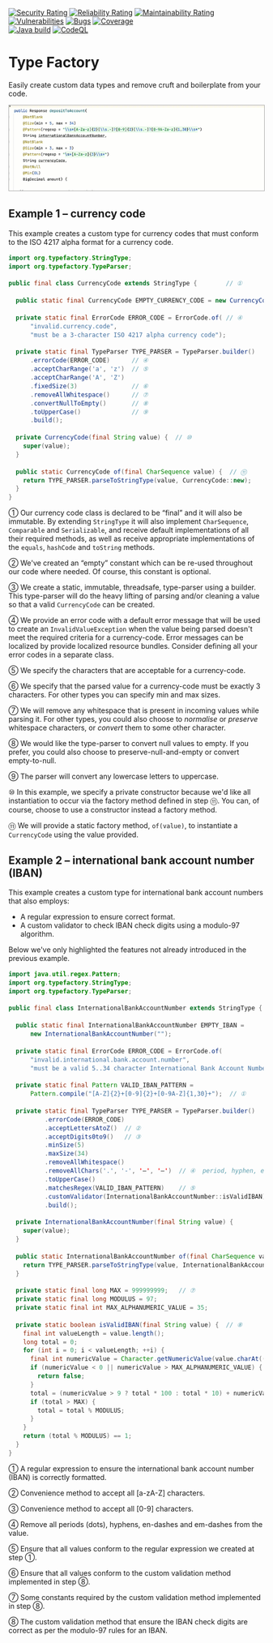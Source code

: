 [![Security Rating](https://sonarcloud.io/api/project_badges/measure?project=type-factory_type-factory&metric=security_rating)](https://sonarcloud.io/summary/new_code?id=type-factory_type-factory)
[![Reliability Rating](https://sonarcloud.io/api/project_badges/measure?project=type-factory_type-factory&metric=reliability_rating)](https://sonarcloud.io/summary/new_code?id=type-factory_type-factory)
[![Maintainability Rating](https://sonarcloud.io/api/project_badges/measure?project=type-factory_type-factory&metric=sqale_rating)](https://sonarcloud.io/summary/new_code?id=type-factory_type-factory)
[![Vulnerabilities](https://sonarcloud.io/api/project_badges/measure?project=type-factory_type-factory&metric=vulnerabilities)](https://sonarcloud.io/summary/new_code?id=type-factory_type-factory)
[![Bugs](https://sonarcloud.io/api/project_badges/measure?project=type-factory_type-factory&metric=bugs)](https://sonarcloud.io/summary/new_code?id=type-factory_type-factory)
[![Coverage](https://sonarcloud.io/api/project_badges/measure?project=type-factory_type-factory&metric=coverage)](https://sonarcloud.io/summary/new_code?id=type-factory_type-factory)
<br/>
[![Java build](https://github.com/type-factory/type-factory/actions/workflows/maven-build.yml/badge.svg?branch=main)](https://github.com/type-factory/type-factory/actions/workflows/maven-build.yml)
[![CodeQL](https://github.com/type-factory/type-factory/actions/workflows/codeql.yml/badge.svg?branch=main)](https://github.com/type-factory/type-factory/actions/workflows/codeql.yml)

Type Factory
============

Easily create custom data types and remove cruft and boilerplate from your code.

<picture>
  <source srcset="docs/intro-video-dark.gif" media="(prefers-color-scheme: dark)"/>
  <img src="docs/intro-video-light.gif" alt="intro video" style="border: 1px solid #AAAAAA;"/>
</picture>

Example 1 – currency code
-------------------------

This example creates a custom type for currency codes that must conform to the ISO 4217 alpha 
  format for a currency code. 

```java
import org.typefactory.StringType;
import org.typefactory.TypeParser;

public final class CurrencyCode extends StringType {        // ①

  public static final CurrencyCode EMPTY_CURRENCY_CODE = new CurrencyCode("");  // ②

  private static final ErrorCode ERROR_CODE = ErrorCode.of( // ④
      "invalid.currency.code", 
      "must be a 3-character ISO 4217 alpha currency code");

  private static final TypeParser TYPE_PARSER = TypeParser.builder()       // ③
      .errorCode(ERROR_CODE)      // ④
      .acceptCharRange('a', 'z')  // ⑤
      .acceptCharRange('A', 'Z')
      .fixedSize(3)               // ⑥
      .removeAllWhitespace()      // ⑦
      .convertNullToEmpty()       // ⑧
      .toUpperCase()              // ⑨
      .build();

  private CurrencyCode(final String value) {  // ⑩
    super(value);
  }

  public static CurrencyCode of(final CharSequence value) {  // ⑪
    return TYPE_PARSER.parseToStringType(value, CurrencyCode::new); 
  }
}
```
① Our currency code class is declared to be “final” and it will also be immutable.
  By extending `StringType` it will also implement `CharSequence`, `Comparable`
  and `Serializable`, and receive default implementations of all their required
  methods, as well as receive appropriate implementations of the `equals`,
  `hashCode` and `toString` methods.

② We've created an “empty” constant which can be re-used throughout our code
  where needed. Of course, this constant is optional.

③ We create a static, immutable, threadsafe, type-parser using a builder.
  This type-parser will do the heavy lifting of parsing and/or cleaning a
  value so that a valid `CurrencyCode` can be created.

④ We provide an error code with a default error message that will be used to 
  create an `InvalidValueException` when the value being parsed doesn't meet 
  the required criteria for a currency-code. Error messages can be localized 
  by provide localized resource bundles. Consider defining all your error codes
  in a separate class.

⑤ We specify the characters that are acceptable for a currency-code.

⑥ We specify that the parsed value for a currency-code must be exactly 3
  characters. For other types you can specify min and max sizes.

⑦ We will remove any whitespace that is present in incoming values while parsing
  it. For other types, you could also choose to _normalise_ or _preserve_
  whitespace characters, or _convert_ them to some other character.

⑧ We would like the type-parser to convert null values to empty. If you
  prefer, you could also choose to preserve-null-and-empty or convert
  empty-to-null.

⑨ The parser will convert any lowercase letters to uppercase.

⑩ In this example, we specify a private constructor because we'd like all
  instantiation to occur via the factory method defined in step ⑪. You can,
  of course, choose to use a constructor instead a factory method.

⑪ We will provide a static factory method, `of(value)`, to instantiate 
  a `CurrencyCode` using the value provided.


Example 2 – international bank account number (IBAN)
----------------------------------------------------

This example creates a custom type for international bank account numbers that also employs:

* A regular expression to ensure correct format.
* A custom validator to check IBAN check digits using a modulo-97 algorithm.

Below we've only highlighted the features not already introduced in the previous example.

```java
import java.util.regex.Pattern;
import org.typefactory.StringType;
import org.typefactory.TypeParser;

public final class InternationalBankAccountNumber extends StringType {

  public static final InternationalBankAccountNumber EMPTY_IBAN = 
      new InternationalBankAccountNumber("");

  private static final ErrorCode ERROR_CODE = ErrorCode.of(
      "invalid.international.bank.account.number", 
      "must be a valid 5..34 character International Bank Account Number (IBAN)");

  private static final Pattern VALID_IBAN_PATTERN = 
      Pattern.compile("[A-Z]{2}+[0-9]{2}+[0-9A-Z]{1,30}+");  // ①

  private static final TypeParser TYPE_PARSER = TypeParser.builder()
          .errorCode(ERROR_CODE)
          .acceptLettersAtoZ()  // ②
          .acceptDigits0to9()   // ③
          .minSize(5)
          .maxSize(34)
          .removeAllWhitespace()
          .removeAllChars('.', '-', '–', '—')  // ④  period, hyphen, en-dash and em-dash
          .toUpperCase()
          .matchesRegex(VALID_IBAN_PATTERN)    // ⑤
          .customValidator(InternationalBankAccountNumber::isValidIBAN)  // ⑥
          .build();

  private InternationalBankAccountNumber(final String value) {
    super(value);
  }

  public static InternationalBankAccountNumber of(final CharSequence value) {
    return TYPE_PARSER.parseToStringType(value, InternationalBankAccountNumber::new);
  }

  private static final long MAX = 999999999;   // ⑦
  private static final long MODULUS = 97;
  private static final int MAX_ALPHANUMERIC_VALUE = 35;

  private static boolean isValidIBAN(final String value) {  // ⑧
    final int valueLength = value.length();
    long total = 0;
    for (int i = 0; i < valueLength; ++i) {
      final int numericValue = Character.getNumericValue(value.charAt((i + 4) % valueLength));
      if (numericValue < 0 || numericValue > MAX_ALPHANUMERIC_VALUE) {
        return false;
      }
      total = (numericValue > 9 ? total * 100 : total * 10) + numericValue;
      if (total > MAX) {
        total = total % MODULUS;
      }
    }
    return (total % MODULUS) == 1;
  }
}
```
① A regular expression to ensure the international bank account number (IBAN) is 
  correctly formatted.

② Convenience method to accept all [a-zA-Z] characters.

③ Convenience method to accept all [0-9] characters.

④ Remove all periods (dots), hyphens, en-dashes and em-dashes from the value.

⑤ Ensure that all values conform to the regular expression we created at step ①.

⑥ Ensure that all values conform to the custom validation method implemented 
  in step ⑧.

⑦ Some constants required by the custom validation method implemented in step ⑧.

⑧ The custom validation method that ensure the IBAN check digits are correct 
  as per the modulo-97 rules for an IBAN.


